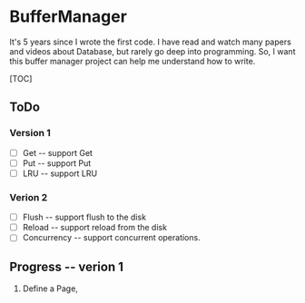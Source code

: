 # BufferManager

It's 5 years since I wrote the first code. I have read and watch many papers and videos about Database, but rarely go deep into programming.
So, I want this buffer manager project can help me understand how to write.

[TOC]

## ToDo

### Version 1

- [ ] Get -- support Get
- [ ] Put -- support Put
- [ ] LRU -- support LRU

### Verion 2

- [ ] Flush -- support flush to the disk
- [ ] Reload -- support reload from the disk
- [ ] Concurrency -- support concurrent operations.

## Progress -- verion 1

1. Define a Page, 